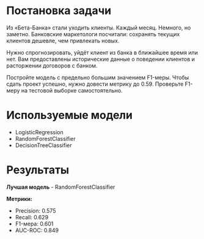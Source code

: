 # Постановка задачи

Из «Бета-Банка» стали уходить клиенты. Каждый месяц. Немного, но заметно. Банковские маркетологи посчитали: сохранять текущих клиентов дешевле, чем привлекать новых.

Нужно спрогнозировать, уйдёт клиент из банка в ближайшее время или нет. Вам предоставлены исторические данные о поведении клиентов и расторжении договоров с банком.

Постройте модель с предельно большим значением F1-меры. Чтобы сдать проект успешно, нужно довести метрику до 0.59. Проверьте F1-меру на тестовой выборке самостоятельно.

# Используемые модели

- LogisticRegression
- RandomForestClassifier
- DecisionTreeClassifier

# Результаты

**Лучшая модель** - RandomForestClassifier

**Метрики:**
- Precision: 0.575
- Recall: 0.629
- F1-мера: 0.601
- AUC-ROC:  0.849 
